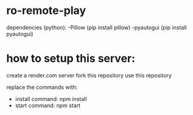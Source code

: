 # ro-remote-play
dependencies (python):
-Pillow (pip install pillow)
-pyautogui (pip install pyautogui)

# how to setup this server:
create a render.com server
fork this repository
use this repository

replace the commands with:
* install command: npm install
* start command: npm start
